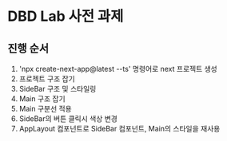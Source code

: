 # DBD Lab 사전 과제 

## 진행 순서

1. 'npx create-next-app@latest --ts' 명령어로 next 프로젝트 생성
2. 프로젝트 구조 잡기
3. SideBar 구조 및 스타일링 
4. Main 구조 잡기 
5. Main 구분선 적용 
6. SideBar의 버튼 클릭시 색상 변경 
7. AppLayout 컴포넌트로 SideBar 컴포넌트, Main의 스타일을 재사용